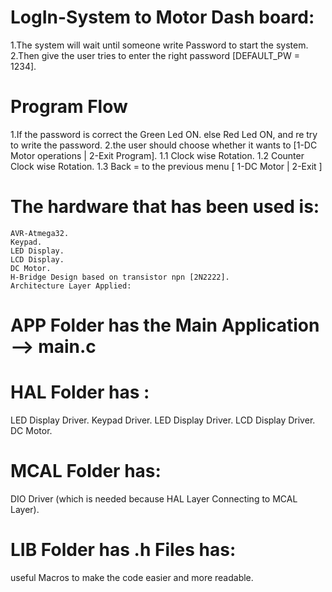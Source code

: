 # LogIn-System to Motor Dash board:
1.The system will wait until someone write Password to start the system.                                                                  2.Then give the user tries to enter the right password [DEFAULT_PW = 1234].

# Program Flow
  1.If the password is correct the Green Led ON.
    else Red Led ON, and re try to write the password.
  2.the user should choose whether it wants to [1-DC Motor operations | 2-Exit Program].
    1.1 Clock wise Rotation.
    1.2 Counter Clock wise Rotation.
    1.3 Back = to the previous menu [ 1-DC Motor | 2-Exit ]

# The hardware that has been used is:
    AVR-Atmega32.
    Keypad.
    LED Display.
    LCD Display.
    DC Motor.
    H-Bridge Design based on transistor npn [2N2222].
    Architecture Layer Applied:
# APP Folder has the Main Application --> main.c

# HAL Folder has :
  LED Display Driver.
  Keypad Driver.
  LED Display Driver.
  LCD Display Driver.
  DC Motor.
# MCAL Folder has:
  DIO Driver (which is needed because HAL Layer Connecting to MCAL Layer).
# LIB Folder has .h Files has:
  useful Macros to make the code easier and more readable.

